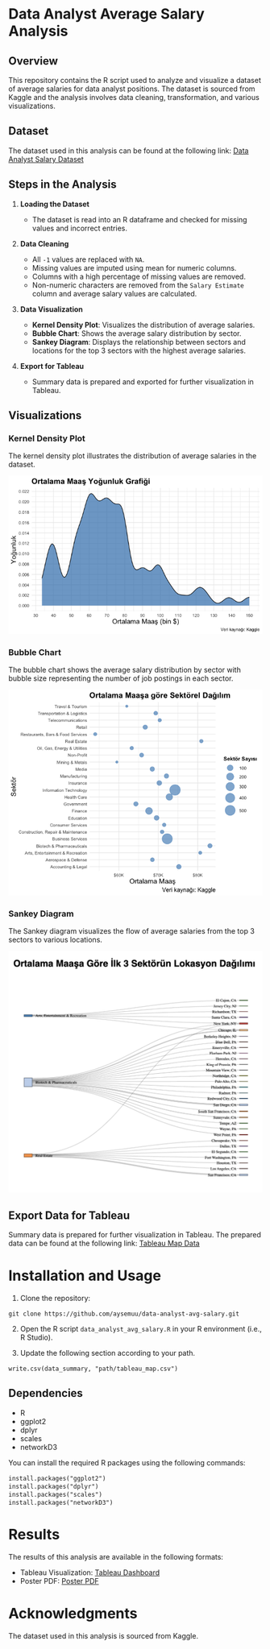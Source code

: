# Data Analyst Average Salary Analysis

## Overview

This repository contains the R script used to analyze and visualize a dataset of average salaries for data analyst positions. The dataset is sourced from Kaggle and the analysis involves data cleaning, transformation, and various visualizations.

## Dataset

The dataset used in this analysis can be found at the following link:
[Data Analyst Salary Dataset](https://raw.githubusercontent.com/aysemuu/data-analyst-avg-salary/main/DataAnalyst.csv)

## Steps in the Analysis

1. **Loading the Dataset**
    - The dataset is read into an R dataframe and checked for missing values and incorrect entries.

2. **Data Cleaning**
    - All `-1` values are replaced with `NA`.
    - Missing values are imputed using mean for numeric columns.
    - Columns with a high percentage of missing values are removed.
    - Non-numeric characters are removed from the `Salary Estimate` column and average salary values are calculated.

3. **Data Visualization**
    - **Kernel Density Plot**: Visualizes the distribution of average salaries.
    - **Bubble Chart**: Shows the average salary distribution by sector.
    - **Sankey Diagram**: Displays the relationship between sectors and locations for the top 3 sectors with the highest average salaries.

4. **Export for Tableau**
    - Summary data is prepared and exported for further visualization in Tableau.

## Visualizations

### Kernel Density Plot
The kernel density plot illustrates the distribution of average salaries in the dataset.

![Kernel Density Plot](images/kernel-density-plot.png)

### Bubble Chart
The bubble chart shows the average salary distribution by sector with bubble size representing the number of job postings in each sector.

![Bubble Chart](images/bubble-chart.png)

### Sankey Diagram
The Sankey diagram visualizes the flow of average salaries from the top 3 sectors to various locations.

![Sankey Diagram](images/sankey-diagram.png)

## Export Data for Tableau

Summary data is prepared for further visualization in Tableau. The prepared data can be found at the following link:
[Tableau Map Data](https://raw.githubusercontent.com/aysemuu/data-analyst-avg-salary/main/tableau_map.csv)

# Installation and Usage

1. Clone the repository:

```
git clone https://github.com/aysemuu/data-analyst-avg-salary.git
```

2. Open the R script `data_analyst_avg_salary.R` in your R environment (i.e., R Studio).

3. Update the following section according to your path.

```
write.csv(data_summary, "path/tableau_map.csv")
```

## Dependencies

- R
- ggplot2
- dplyr
- scales
- networkD3

You can install the required R packages using the following commands:

```
install.packages("ggplot2")
install.packages("dplyr")
install.packages("scales")
install.packages("networkD3")
```

# Results

The results of this analysis are available in the following formats:

- Tableau Visualization: [Tableau Dashboard](https://public.tableau.com/views/Book1_17158500010980/Dashboard2?:language=en-US&:sid=&:display_count=n&:origin=viz_share_link)
- Poster PDF: [Poster PDF](poster.pdf)

# Acknowledgments

The dataset used in this analysis is sourced from Kaggle.